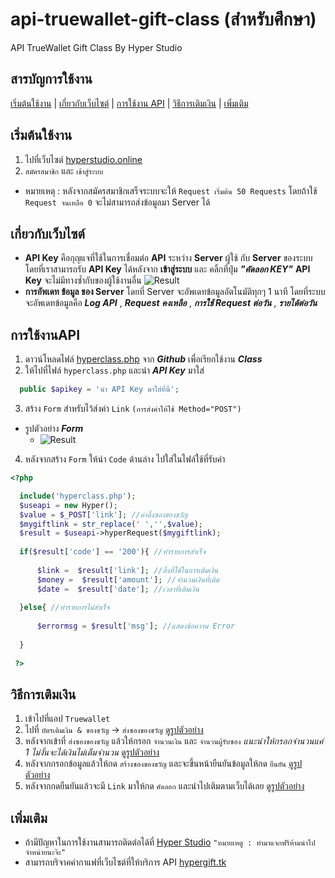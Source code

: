 # api-truewallet-gift-class (สำหรับศึกษา)
API TrueWallet Gift Class  By Hyper Studio

## สารบัญการใช้งาน
[เริ่มต้นใช้งาน](#เริ่มต้นใช้งาน) | 
[เกี่ยวกับเว็บไซต์](#เกี่ยวกับเว็บไซต์) | 
[การใช้งาน API](#การใช้งานAPI) | 
[วิธีการเติมเงิน](#วิธีการเติมเงิน) | 
[เพิ่มเติม](#เพิ่มเติม)

## เริ่มต้นใช้งาน
1. ไปที่เว็บไซต์ [hyperstudio.online](http://hyperstudio.online/)
2. ``` สมัครสมาชิก ``` และ ``` เข้าสู่ระบบ ```
* หมายเหตุ : หลังจากสมัครสมาชิกเสร็จระบบจะให้ ``` Request เริ่มต้น 50 Requests ``` โดยถ้าใช้ ``` Request จนเหลือ 0 ``` จะไม่สามารถส่งข้อมูลมา Server ได้ 

## เกี่ยวกับเว็บไซต์
- **API Key** คือกุญแจที่ใช้ในการเชื่อมต่อ **API** ระหว่าง **Server** ผู้ใช้ กับ **Server** ของระบบ โดยที่เราสามารถรับ **API Key** ได้หลังจาก **เข้าสู่ระบบ** และ คลิ้กที่ปุ่ม ***"คัดลอก KEY"***
 **API Key** จะไม่มีทางซ้ำกับของผู้ใช้งานอื่น
 ![Result](https://www.img.in.th/images/92d6efcf79eedef3f4196b787fe47e2f.png)
- **การอัพเดท ข้อมูล ของ Server** โดยที่ Server จะอัพเดทข้อมูลอัตโนมัติทุกๆ 1 นาที โดยที่ระบบจะอัพเดทข้อมูลคือ ***Log API*** , ***Request คงเหลือ*** , ***การใช้ Request ต่อวัน*** , ***รายได้ต่อวัน***

## การใช้งานAPI
1. ดาวน์โหลดไฟล์ [hyperclass.php](https://github.com/sharpaddroot/api-truewallet-gift-class/blob/master/hyperclass.php) จาก ***Github*** เพื่อเรียกใช้งาน ***Class***
2. ให้ไปที่ไฟล์ ``` hyperclass.php ``` และนำ ***API Key*** มาใส่
```php
  public $apikey = 'นำ API Key มาใส่ที่นี่'; 
```
3. สร้าง ``` Form ``` สำหรับไว้ส่งค่า ``` Link ``` ``` (การส่งค่าให้ใช้ Method="POST") ```
- รูปตัวอย่าง ***Form***
  - ![Result](https://www.img.in.th/images/c5b7983e1e61c6991587835d0c4ad3b2.png)
4. หลังจากสร้าง ``` Form ``` ให้นำ ``` Code ``` ด้านล่าง ไปใส่ในไฟล์ใช้ที่รับค่า
```php
<?php

  include('hyperclass.php');
  $useapi = new Hyper();
  $value = $_POST['link']; //ค่าลิ้งซองของขวัญ
  $mygiftlink = str_replace(' ','',$value);
  $result = $useapi->hyperRequest($mygiftlink);
  
  if($result['code'] == '200'){ //ทำรายการสำเร็จ	
  
	  $link =  $result['link']; //ลิ้งที่ใช้ในการเติมเงิน
	  $money =  $result['amount']; //จำนวนเงินที่เติม
	  $date =  $result['date']; //เวลาที่เติมเงิน		
    
  }else{ //ทำรายการไม่สำเร็จ		
  
	  $errormsg = $result['msg']; //แสดงข้อความ Error	
    
  }
  
 ?>
```

## วิธีการเติมเงิน
1. เข้าไปที่แอป ``` Truewallet ```
2. ไปที่ ``` บัตรเติมเงิน & ของขวัญ ``` -> ``` ส่งซองของขวัญ ``` [ดูรูปตัวอย่าง](https://www.img.in.th/images/78bc8881c2d195fdc3aa259ff1f7d278.jpg)
3. หลังจากเข้าที่ ``` ส่งซองของขวัญ ``` แล้วให้กรอก ``` จำนวนเงิน ``` และ ``` จำนวนผู้รับซอง ``` _แนะนำให้กรอกจำนวนแค่ 1 ไม่งั้นจะได้เงินไม่เต็มจำนวน_ [ดูรูปตัวอย่าง](https://www.img.in.th/images/7c4782d43a430c3f0de7388a5dba722a.jpg)
4. หลังจากกรอกข้อมูลแล้วให้กด ``` สร้างซองของขวัญ ``` และจะขึ้นหน้ายืนยันข้อมูลให้กด ``` ยืนยัน ``` [ดูรูปตัวอย่าง](https://www.img.in.th/images/1a264cbb4b8d7c0827466c33559dae32.jpg)
5. หลังจากกดยืนยันแล้วจะมี ``` Link ``` มาให้กด ``` คัดลอก ``` และนำไปเติมตามเว็บได้เลย [ดูรูปตัวอย่าง](https://www.img.in.th/images/89312ce1d42342befb9b7c1877c175ac.jpg)

## เพิ่มเติม
- ถ้ามีปัญหาในการใช้งานสามารถติดต่อได้ที่ [Hyper Studio](https://www.facebook.com/pagehyperstudio) ``` "หมายเหตู : ทำมาแจกฟรีห้ามนำไปจำหน่ายนะจ๊ะ" ```
- สามารถบริจาคค่ากาแฟที่เว็บไซต์ที่ให้บริการ API [hypergift.tk](https://hypergift.tk/)

